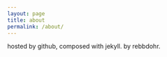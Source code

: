 ```yaml
---
layout: page
title: about
permalink: /about/
---
```

hosted by github, composed with jekyll.
by rebbdohr.
